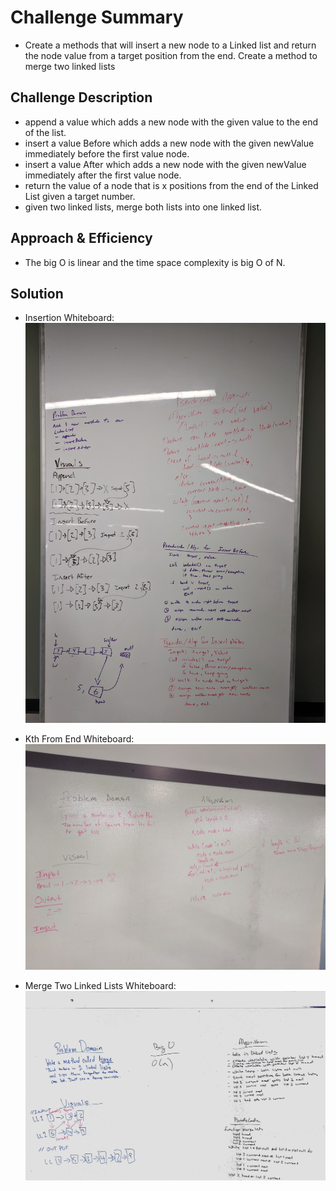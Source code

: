 # Challenge Summary
- Create a methods that will insert a new node to a Linked list and return the node value from a target position from 
the end. Create a method to merge two linked lists
## Challenge Description
- append a value which adds a new node with the given value to the end of the list.
- insert a value Before which adds a new node with the given newValue immediately before the first value node.
- insert a value After which adds a new node with the given newValue immediately after the first value node.
- return the value of a node that is x positions from the end of the Linked List given a target number.
- given two linked lists, merge both lists into one linked list.
## Approach & Efficiency
- The big O is linear and the time space complexity is big O of N.

## Solution
- Insertion Whiteboard: ![Insertion Whiteboard Solution](https://github.com/c23-repo/data-structures-and-algorithms/blob/master/code401Challenges/assets/img/LinkedListWhiteBoard.jpg)

- Kth From End Whiteboard: ![Kth From End Whiteboard Solution](https://github.com/c23-repo/data-structures-and-algorithms/blob/master/code401Challenges/assets/img/LL_KthFromTheTailWhiteBoard.jpg)

- Merge Two Linked Lists Whiteboard: ![Kth From End Whiteboard Solution](https://github.com/c23-repo/data-structures-and-algorithms/blob/master/code401Challenges/assets/img/LLMerge.jpg)
